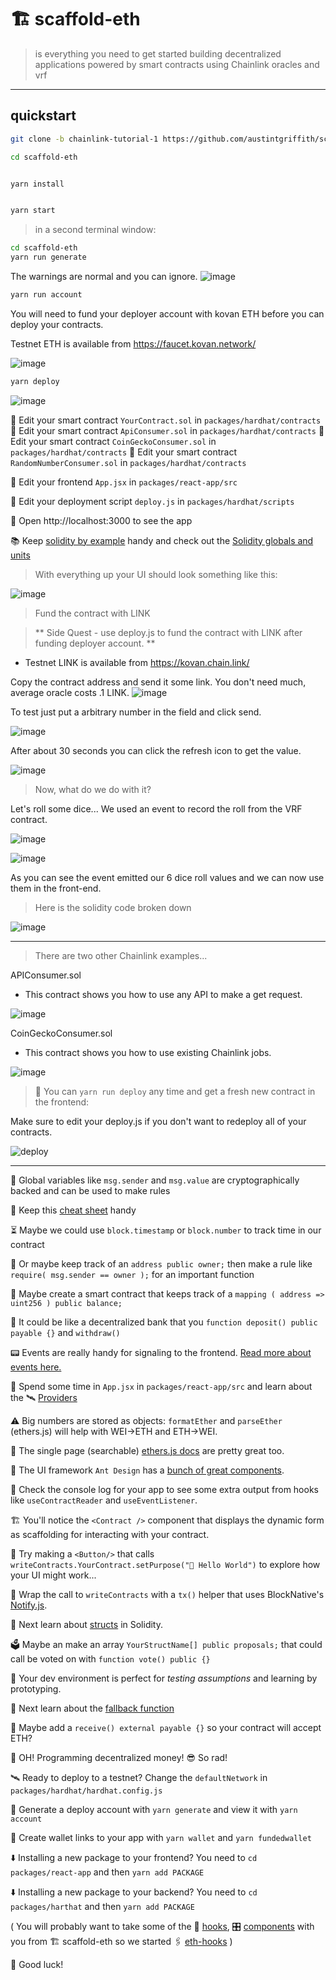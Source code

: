 # 🏗 scaffold-eth

> is everything you need to get started building decentralized applications powered by smart contracts using Chainlink oracles and vrf

---

## quickstart

```bash
git clone -b chainlink-tutorial-1 https://github.com/austintgriffith/scaffold-eth.git

cd scaffold-eth
```

```bash

yarn install

```

```bash

yarn start

```

> in a second terminal window:

```bash
cd scaffold-eth
yarn run generate
```

The warnings are normal and you can ignore.
![image](https://user-images.githubusercontent.com/9419140/106749563-ac2d2f00-65f4-11eb-91a5-d736e30f4b97.png)


``` bash
yarn run account
```

You will need to fund your deployer account with kovan ETH before you can deploy your contracts.

Testnet ETH is available from https://faucet.kovan.network/

![image](https://user-images.githubusercontent.com/9419140/106749192-36c15e80-65f4-11eb-8365-64f66569c899.png)


```bash
yarn deploy

```

![image](https://user-images.githubusercontent.com/9419140/106748708-9b2fee00-65f3-11eb-90c6-3c28c09f7540.png)


🔏 Edit your smart contract `YourContract.sol` in `packages/hardhat/contracts`
🔏 Edit your smart contract `ApiConsumer.sol` in `packages/hardhat/contracts`
🔏 Edit your smart contract `CoinGeckoConsumer.sol` in `packages/hardhat/contracts`
🔏 Edit your smart contract `RandomNumberConsumer.sol` in `packages/hardhat/contracts`

📝 Edit your frontend `App.jsx` in `packages/react-app/src`

💼 Edit your deployment script `deploy.js` in `packages/hardhat/scripts`

📱 Open http://localhost:3000 to see the app

📚 Keep [solidity by example](https://solidity-by-example.org) handy and check out the [Solidity globals and units](https://solidity.readthedocs.io/en/v0.6.6/units-and-global-variables.html)

> With everything up your UI should look something like this:

![image](https://user-images.githubusercontent.com/9419140/106748778-b0a51800-65f3-11eb-8a57-d6444748ffe9.png)

> Fund the contract with LINK 

> ** Side Quest - use deploy.js to fund the contract with LINK after funding deployer account. **

- Testnet LINK is available from https://kovan.chain.link/ 

Copy the contract address and send it some link. You don't need much, average oracle costs .1 LINK.
![image](https://user-images.githubusercontent.com/9419140/106750100-645ad780-65f5-11eb-95c9-ce07ef0ed2e2.png)

To test just put a arbitrary number in the field and click send.

![image](https://user-images.githubusercontent.com/9419140/106750387-c74c6e80-65f5-11eb-9c19-74ead780dc5b.png)

After about 30 seconds you can click the refresh icon to get the value.

![image](https://user-images.githubusercontent.com/9419140/106750667-1e524380-65f6-11eb-8983-d4fd6a392b1c.png)

> Now, what do we do with it?

Let's roll some dice... We used an event to record the roll from the VRF contract.

![image](https://user-images.githubusercontent.com/9419140/106751049-afc1b580-65f6-11eb-93c6-69fd9295d0db.png)


![image](https://user-images.githubusercontent.com/9419140/106750992-9ae52200-65f6-11eb-9a35-8a09a31b051c.png)

As you can see the event emitted our 6 dice roll values and we can now use them in the front-end.

> Here is the solidity code broken down

![image](https://user-images.githubusercontent.com/9419140/106750921-7db05380-65f6-11eb-9b25-1b377a997d43.png)


---

> There are two other Chainlink examples...

APIConsumer.sol

- This contract shows you how to use any API to make a get request.

![image](https://user-images.githubusercontent.com/9419140/106782214-e52acb00-6617-11eb-9213-b119e1eb94f3.png)

CoinGeckoConsumer.sol

- This contract shows you how to use existing Chainlink jobs.

![image](https://user-images.githubusercontent.com/9419140/106782323-04295d00-6618-11eb-9ff7-4de13698b23f.png)


> 🔁    You can `yarn run deploy` any time and get a fresh new contract in the frontend:

Make sure to edit your deploy.js if you don't want to redeploy all of your contracts.

![deploy](https://user-images.githubusercontent.com/2653167/93149199-f8fa8280-f6b2-11ea-9da7-3b26413ec8ab.gif)


---

🔐 Global variables like `msg.sender` and `msg.value` are cryptographically backed and can be used to make rules

📝 Keep this [cheat sheet](https://solidity.readthedocs.io/en/v0.7.0/cheatsheet.html?highlight=global#global-variables) handy

⏳ Maybe we could use `block.timestamp` or `block.number` to track time in our contract

🔏 Or maybe keep track of an `address public owner;` then make a rule like `require( msg.sender == owner );` for an important function

🧾 Maybe create a smart contract that keeps track of a `mapping ( address => uint256 ) public balance;`

🏦 It could be like a decentralized bank that you `function deposit() public payable {}` and `withdraw()`

📟 Events are really handy for signaling to the frontend. [Read more about events here.](https://solidity-by-example.org/0.6/events/)

📲 Spend some time in `App.jsx` in `packages/react-app/src` and learn about the 🛰 [Providers](https://github.com/austintgriffith/scaffold-eth#-web3-providers)

⚠️ Big numbers are stored as objects: `formatEther` and `parseEther` (ethers.js) will help with WEI->ETH and ETH->WEI.

🧳 The single page (searchable) [ethers.js docs](https://docs.ethers.io/v5/single-page/) are pretty great too.

🐜 The UI framework `Ant Design` has a [bunch of great components](https://ant.design/components/overview/).

📃 Check the console log for your app to see some extra output from hooks like `useContractReader` and `useEventListener`.

🏗 You'll notice the `<Contract />` component that displays the dynamic form as scaffolding for interacting with your contract.

🔲 Try making a `<Button/>` that calls `writeContracts.YourContract.setPurpose("👋 Hello World")` to explore how your UI might work...

💬 Wrap the call to `writeContracts` with a `tx()` helper that uses BlockNative's [Notify.js](https://www.blocknative.com/notify).

🧬 Next learn about [structs](https://solidity-by-example.org/0.6/structs/) in Solidity.

🗳 Maybe an make an array `YourStructName[] public proposals;` that could call be voted on with `function vote() public {}`

🔭 Your dev environment is perfect for *testing assumptions* and learning by prototyping.

📝 Next learn about the [fallback function](https://solidity-by-example.org/0.6/fallback/)

💸 Maybe add a `receive() external payable {}` so your contract will accept ETH?

🚁 OH! Programming decentralized money! 😎 So rad!

🛰 Ready to deploy to a testnet? Change the `defaultNetwork` in `packages/hardhat/hardhat.config.js`

🔐 Generate a deploy account with `yarn generate` and view it with `yarn account`

🔑 Create wallet links to your app with `yarn wallet` and `yarn fundedwallet`

⬇️ Installing a new package to your frontend? You need to `cd packages/react-app` and then `yarn add PACKAGE`

⬇️ Installing a new package to your backend? You need to `cd packages/harthat` and then `yarn add PACKAGE`

( You will probably want to take some of the 🔗 [hooks](#-hooks), 🎛 [components](#-components) with you from 🏗 scaffold-eth so we started 🖇 [eth-hooks](https://www.npmjs.com/package/eth-hooks) )

🚀 Good luck!
